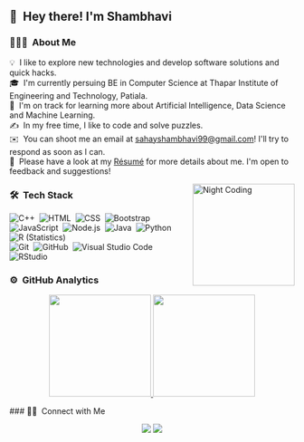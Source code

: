 ## 👋 &nbsp;Hey there! I'm Shambhavi
### 👨🏻‍💻 &nbsp;About Me
💡 &nbsp;I like to explore new technologies and develop software solutions and quick hacks.\
🎓 &nbsp;I'm currently persuing BE in Computer Science at Thapar Institute of Engineering and Technology, Patiala.\
🌱 &nbsp;I'm on track for learning more about Artificial Intelligence, Data Science and Machine Learning.\
✍️ &nbsp;In my free time, I like to code and solve puzzles.\
✉️ &nbsp;You can shoot me an email at sahayshambhavi99@gmail.com! I'll try to respond as soon as I can.\
📄 &nbsp;Please have a look at my [Résumé](#) for more details about me. I'm open to feedback and suggestions!

<img height="180em" alt="Night Coding" src="https://media1.tenor.com/images/d737faef15d4e979a385cdb1e540c8ef/tenor.gif?itemid=13247664" align="right"/>

### 🛠 &nbsp;Tech Stack

![C++](https://img.shields.io/badge/-C++-333333?style=flat&logo=C%2B%2B&logoColor=00599C)&nbsp;
![HTML](https://img.shields.io/badge/-HTML-333333?style=flat&logo=HTML5)&nbsp;
![CSS](https://img.shields.io/badge/-CSS-333333?style=flat&logo=CSS3&logoColor=1572B6)&nbsp;
![Bootstrap](https://img.shields.io/badge/-Bootstrap-333333?style=flat&logo=bootstrap&logoColor=563D7C)\
![JavaScript](https://img.shields.io/badge/-JavaScript-333333?style=flat&logo=javascript)&nbsp;
![Node.js](https://img.shields.io/badge/-Node.js-333333?style=flat&logo=node.js)&nbsp;
![Java](https://img.shields.io/badge/-Java-333333?style=flat&logo=Java&logoColor=FFA518)&nbsp;
![Python](https://img.shields.io/badge/-Python-333333?style=flat&logo=python)&nbsp;
![R (Statistics)](https://img.shields.io/badge/-R-333333?style=flat&logo=R&logoColor=276DC3)\
![Git](https://img.shields.io/badge/-Git-333333?style=flat&logo=git)&nbsp;
![GitHub](https://img.shields.io/badge/-GitHub-333333?style=flat&logo=github)&nbsp;
![Visual Studio Code](https://img.shields.io/badge/-Visual%20Studio%20Code-333333?style=flat&logo=visual-studio-code&logoColor=007ACC)&nbsp;
![RStudio](https://img.shields.io/badge/-RStudio-333333?style=flat&logo=rstudio)&nbsp;

### ⚙️ &nbsp;GitHub Analytics

<p align="center">
<a href="https://github.com/iamshambhavi">
  <img height="180em" src="https://github-readme-stats-eight-theta.vercel.app/api?username=iamshambhavi&show_icons=true&theme=vue-dark&include_all_commits=true&count_private=true" />
  <img height="180em" src="https://github-readme-stats-eight-theta.vercel.app/api/top-langs/?username=AVS1508&layout=compact&exclude_lang=java+r&theme=vue-dark" />
</a>
</p>
### 🤝🏻 &nbsp;Connect with Me

<p align="center">
<a href="https://linkedin.com/in/shambhavisahay"><img src="https://img.shields.io/badge/-Shambhavi%20Sahay-0077B5?style=flat-square&logo=Linkedin&logoColor=white"/></a>
<a href="mailto:sahayshambhavi99@gmail.com"><img src="https://img.shields.io/badge/-sahayshambhavi99@gmail.com-D14836?style=flat-square&logo=Gmail&logoColor=white"/></a>
</p>

